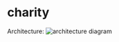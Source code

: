 # charity
Architecture: 
![architecture diagram](https://github.com/aikerimm/volunteer/blob/master/volunteer_17052020.PNG)
